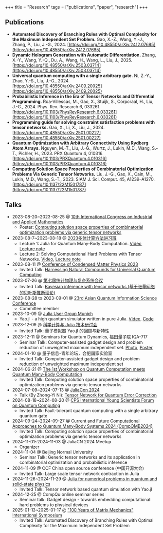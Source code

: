 +++
title = "Research"
tags = ["publications", "paper", "research"]
+++

## Publications

- **Automated Discovery of Branching Rules with Optimal Complexity for the Maximum Independent Set Problem.** Gao, X.-Z., Wang, Y.-J., Zhang, P., Liu, J.-G., 2024. [https://doi.org/10.48550/arXiv.2412.07685](https://doi.org/10.48550/arXiv.2412.07685)
- **Dynamic Hologram Generation with Automatic Differentiation.** Zhang, X.-Y., Wang, Y.-Q., Du, A., Wang, H., Wang, L., Liu, J., 2025. [https://doi.org/10.48550/arXiv.2503.03714](https://doi.org/10.48550/arXiv.2503.03714)
- **Universal quantum computing with a single arbitrary gate.** Ni, Z.-Y., Zhao, Y.-S., Liu, J.-G., 2024. [https://doi.org/10.48550/arXiv.2409.20025](https://doi.org/10.48550/arXiv.2409.20025)
- **Probabilistic Inference in the Era of Tensor Networks and Differential Programming.** Roa-Villescas, M., Gao, X., Stuijk, S., Corporaal, H., Liu, J.-G., 2024. Phys. Rev. Research 6, 033261. [https://doi.org/10.1103/PhysRevResearch.6.033261](https://doi.org/10.1103/PhysRevResearch.6.033261)
- **Programming guide for solving constraint satisfaction problems with tensor networks.** Gao, X., Li, X., Liu, J., 2024. [https://doi.org/10.48550/arXiv.2501.00227](https://doi.org/10.48550/arXiv.2501.00227)
- **Quantum Optimization with Arbitrary Connectivity Using Rydberg Atom Arrays.** Nguyen, M.-T., Liu, J.-G., Wurtz, J., Lukin, M.D., Wang, S.-T., Pichler, H., 2023. PRX Quantum 4, 010316. [https://doi.org/10.1103/PRXQuantum.4.010316](https://doi.org/10.1103/PRXQuantum.4.010316)
- **Computing Solution Space Properties of Combinatorial Optimization Problems Via Generic Tensor Networks.** Liu, J.-G., Gao, X., Cain, M., Lukin, M.D., Wang, S.-T., 2023. SIAM J. Sci. Comput. 45, A1239–A1270. [https://doi.org/10.1137/22M1501787](https://doi.org/10.1137/22M1501787)



## Talks
* 2023-08-20~2023-08-25 @ [10th International Congress on Industrial and Applied Mathematics](https://iciam2023.org/)
  * Poster: [Computing solution space properties of combinatorial optimization problems via generic tensor networks](/assets/slides/Poster-GTN.pdf)
* 2023-08-7~2023-08-18 @ [2023多体计算方法讲习班](http://2023mbcc.cpsjournals.cn/)
  * Lecture 1: Julia for Quantum Many-Body Computation. [Video](https://www.koushare.com/video/videodetail/64412), [Lecture note](/assets/slides/1.tutorial.jl.pdf)
  * Lecture 2: Solving Computational Hard Problems with Tensor Networks. [Video](https://www.koushare.com/video/videodetail/64428), [Lecture note](/assets/slides/complexity.pdf)
* 2023-08-11 @ [Conference of Condensed Matter Physics 2023](http://ccmp2023.cpsjournals.cn/)
  * Invited Talk: [Harnessing Natural Compounds for Universal Quantum Computing](/assets/slides/CCMP2023.pdf)
* 2023-07-26 @ [第七届统计物理与复杂系统会议](https://conferences.koushare.com/spcsc2023)
  * Invited Talk: [Bayesian inference with tensor networks (基于张量网络的贝叶斯推断理论)](/assets/slides/Probabilistic-inference.pdf)
* 2023-08-28 to 2023-09-01 @ [23rd Asian Quantum Information Science Conference](http://aqis-conf.org/2023/)
  * Committee member
* 2023-10-09 @ [Julia User Group Munich](https://discourse.julialang.org/t/juliausergroupmunich-jinguo-liu-quantum-computing-with-yao-jl/104248)
  * Yao.jl - a high quantum simulator written in pure Julia. [Video](https://youtu.be/b-JzPrtv-yo), [Code](https://github.com/GiggleLiu/YaoTutorial)
* 2023-12-09 @ [科学计算与 Julia 技术研讨会](https://mp.weixin.qq.com/s/YAD_Tehf3pNDuuw1MxUvrQ)
  * Invited Talk: 量子模拟器 Yao.jl 的回顾与新特性
* 2023-12-11 @ Seminars for Quantum Dynamics, 福田量子院 IQA-717
  * Seminar Talk: Computer-assisted gadget design and problem reduction of unweighted maximum independent set. [Photo](/assets/images/qudyn.jpg), [Poster](/assets/images/poster-qudyn.jpg)
* 2024-01-10 @ 量子信息-青年论坛，合肥国家实验室
  * Invited Talk: Computer-assisted gadget design and problem reduction of unweighted maximum independent set
* 2024-06-21 @ [The 1st Workshop on Quantum Computation meets Quantum Many-Body Computation](http://qcqmbc2024.cpsjournals.cn/)
  * Invited Talk: Computing solution space properties of combinatorial optimization problems via generic tensor networks
* 2024-07-09~2024-07-13 @ [JuliaCon 2024](https://juliacon.org/2024/)
  * Talk (By Zhong-Yi Ni): [Tensor Network for Quantum Error Correction](https://www.bilibili.com/video/BV11A8me3EAq/?vd_source=5604f5653ca22c5b9d761350e1b4a265)
* 2024-08-18~2024-08-20 @ [CPS International Young Scientists Forum on Quantum Computing](http://meeting.cps-net.org.cn/IYSFQC2024)
  * Invited Talk: Fault-tolerant quantum computing with a single arbitrary quantum gate
* 2024-09-24~2024-09-27 @ [Current and Future Computational Approaches to Quantum Many-Body Systems 2024 (CompQMB2024)](https://qc-hybrid.github.io/CompQMB2024/)
  * Invited Talk: Computing solution space properties of combinatorial optimization problems via generic tensor networks
* 2024-11-01~2024-11-03 @ JuliaCN 2024 Meetup
  * Organizer
* 2024-11-04 @ Beijing Normal University
  * Seminar Talk: Generic tensor networks and its application in combinatorial optimization and probabilistic inference
* 2024-11-09 @ CCF China open source conference (中国开源大会)
  * Invited Talk: Large scale tensor network contraction in Julia
* 2024-11-26~2024-11-29 @ [Julia for numerical problems in quantum and solid-state physics](https://www.cecam.org/workshop-details/julia-for-numerical-problems-in-quantum-and-solid-state-physics-1355)
  * Invited Talk: Tensor network based quantum simulation with Yao.jl
* 2024-12-25 @ CompQu online seminar series
  * Seminar talk: Gadget design - towards embedding computational hard problems to physical devices
* 2025-01-13~2025-01-17 @ ["100 Years of Matrix Mechanics" International Symposium](https://qlab.bimsa.cn/events/matrix/2025/)
  * Invited Talk: Automated Discovery of Branching Rules with Optimal Complexity for the Maximum Independent Set Problem